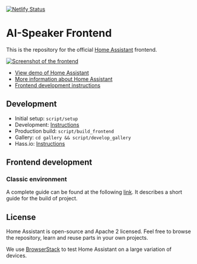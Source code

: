 [![Netlify Status](https://api.netlify.com/api/v1/badges/78c3cc1a-7565-4d00-9f0c-45f0452d41ed/deploy-status)](https://app.netlify.com/sites/ai-speaker/deploys)

# AI-Speaker Frontend

This is the repository for the official [Home Assistant](https://home-assistant.io) frontend.

[![Screenshot of the frontend](https://raw.githubusercontent.com/home-assistant/home-assistant-polymer/master/docs/screenshot.png)](https://demo.home-assistant.io/)

- [View demo of Home Assistant](https://demo.home-assistant.io/)
- [More information about Home Assistant](https://home-assistant.io)
- [Frontend development instructions](https://developers.home-assistant.io/docs/frontend/development/)

## Development

- Initial setup: `script/setup`
- Development: [Instructions](https://developers.home-assistant.io/docs/frontend/development/)
- Production build: `script/build_frontend`
- Gallery: `cd gallery && script/develop_gallery`
- Hass.io: [Instructions](https://developers.home-assistant.io/docs/en/hassio_hass.html)

## Frontend development

### Classic environment

A complete guide can be found at the following [link](https://www.home-assistant.io/developers/frontend/). It describes a short guide for the build of project.

## License

Home Assistant is open-source and Apache 2 licensed. Feel free to browse the repository, learn and reuse parts in your own projects.

We use [BrowserStack](https://www.browserstack.com) to test Home Assistant on a large variation of devices.

